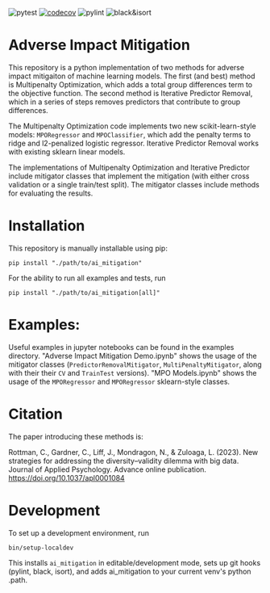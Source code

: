 ![pytest](https://github.com/HireVue-Science/Adverse-Impact-Mitigation/actions/workflows/pytest.yml/badge.svg)
[![codecov](https://codecov.io/gh/HireVue-Science/Adverse-Impact-Mitigation/graph/badge.svg?token=RTWAD5LCVY)](https://codecov.io/gh/HireVue-Science/Adverse-Impact-Mitigation)
![pylint](https://github.com/HireVue-Science/Adverse-Impact-Mitigation/actions/workflows/pylint.yml/badge.svg)
![black&isort](https://github.com/HireVue-Science/Adverse-Impact-Mitigation/actions/workflows/black.yml/badge.svg)

# Adverse Impact Mitigation

This repository is a python implementation of two methods for adverse impact mitigaiton of machine learning models. The first (and best) method is Multipenalty Optimization, which adds a total group differences term to the objective function. The second method is Iterative Predictor Removal, which in a series of steps removes predictors that contribute to group differences.

The Multipenalty Optimization code implements two new scikit-learn-style models: `MPORegressor` and `MPOClassifier`, which add the penalty terms to ridge and l2-penalized logistic regressor. Iterative Predictor Removal works with existing sklearn linear models.

The implementations of Multipenalty Optimization and Iterative Predictor include mitigator classes that implement the mitigation (with either cross validation or a single train/test split). The mitigator classes include methods for evaluating the results.

# Installation

This repository is manually installable using pip:

```
pip install "./path/to/ai_mitigation"
```

For the ability to run all examples and tests, run
```
pip install "./path/to/ai_mitigation[all]"
```

# Examples:

Useful examples in jupyter notebooks can be found in the examples directory. "Adverse Impact Mitigation Demo.ipynb" shows the usage of the mitigator classes (`PredictorRemovalMitigator`, `MultiPenaltyMitigator`, along with their their `CV` and `TrainTest` versions). "MPO Models.ipynb" shows the usage of the `MPORegressor` and `MPORegressor` sklearn-style classes.

# Citation

The paper introducing these methods is:

Rottman, C., Gardner, C., Liff, J., Mondragon, N., & Zuloaga, L. (2023). New strategies for addressing the diversity–validity dilemma with big data. Journal of Applied Psychology. Advance online publication. https://doi.org/10.1037/apl0001084


# Development

To set up a development environment, run

```
bin/setup-localdev
```

This installs `ai_mitigation` in editable/development mode, sets up git hooks (pylint, black, isort), and adds ai_mitigation to your current venv's python .path.
